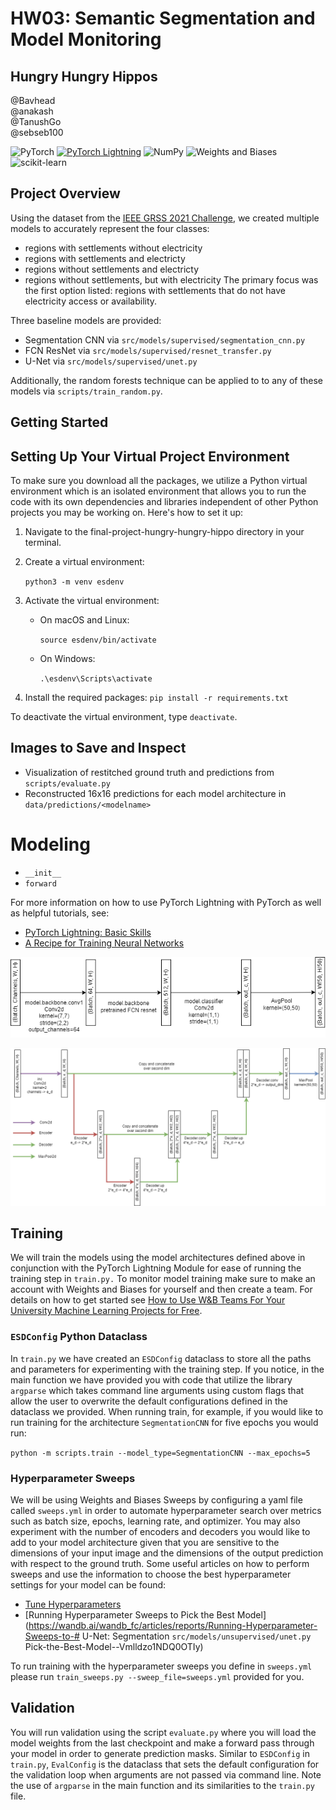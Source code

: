 # HW03: Semantic Segmentation and Model Monitoring

## Hungry Hungry Hippos
@Bavhead  
@anakash  
@TanushGo  
@sebseb100  

![PyTorch](https://img.shields.io/badge/PyTorch-%23EE4C2C.svg?style=for-the-badge&logo=PyTorch&logoColor=white)
[![PyTorch Lightning](https://img.shields.io/badge/pytorch-lightning-blue.svg?logo=PyTorch%20Lightning)](https://github.com/Lightning-AI/lightning)
![NumPy](https://img.shields.io/badge/numpy-%23013243.svg?style=for-the-badge&logo=numpy&logoColor=white)
![Weights and Biases](https://raw.githubusercontent.com/wandb/assets/main/wandb-github-badge-28.svg)
![scikit-learn](https://img.shields.io/badge/scikit--learn-%23F7931E.svg?style=for-the-badge&logo=scikit-learn&logoColor=white)


## Project Overview
Using the dataset from the [IEEE GRSS 2021 Challenge](https://www.grss-ieee.org/community/technical-committees/2021-ieee-grss-data-fusion-contest-track-dse/), we created multiple models to accurately represent the four classes: 
- regions with settlements without electricity
- regions with settlements and electricty
- regions without settlements and electricty
- regions without settlements, but with electricity
The primary focus was the first option listed: regions with settlements that do not have electricity access or availability.  

Three baseline models are provided:
- Segmentation CNN via `src/models/supervised/segmentation_cnn.py`
- FCN ResNet via `src/models/supervised/resnet_transfer.py`
- U-Net via `src/models/supervised/unet.py`

Additionally, the random forests technique can be applied to to any of these models via `scripts/train_random.py`.

## Getting Started
## Setting Up Your Virtual Project Environment
To make sure you download all the packages, we utilize a Python virtual environment which is an isolated environment that allows you to run the code with its own dependencies and libraries independent of other Python projects you may be working on. Here's how to set it up:

1. Navigate to the final-project-hungry-hungry-hippo directory in your terminal.

2. Create a virtual environment:
   
   `python3 -m venv esdenv`
3. Activate the virtual environment:
   * On macOS and Linux:
  
        `source esdenv/bin/activate`
   * On Windows:
  
        `.\esdenv\Scripts\activate`
4. Install the required packages:
    `pip install -r requirements.txt`

To deactivate the virtual environment, type `deactivate`.


## Images to Save and Inspect
- Visualization of restitched ground truth and predictions from `scripts/evaluate.py`
- Reconstructed 16x16 predictions for each model architecture in `data/predictions/<modelname>`
  
# Modeling


- `__init__`
- `forward`


For more information on how to use PyTorch Lightning with PyTorch as well as helpful tutorials, see:
- [PyTorch Lightning: Basic Skills](https://lightning.ai/docs/pytorch/latest/levels/core_skills.html)
- [A Recipe for Training Neural Networks](http://karpathy.github.io/2019/04/25/recipe/)



![FCNResnet101](assets/fcn.png)

![UNet](assets/unet.png)

## Training
We will train the models using the model architectures defined above in conjunction with the PyTorch Lightning Module for ease of running the training step in `train.py.` To monitor model training make sure to make an account with Weights and Biases for yourself and then create a team. For details on how to get started see [How to Use W&B Teams For Your University Machine Learning Projects for Free](https://wandb.ai/ivangoncharov/wandb-teams-for-students/reports/How-to-Use-W-B-Teams-For-Your-University-Machine-Learning-Projects-For-Free---VmlldzoxMjk1Mjkx).

### `ESDConfig` Python Dataclass
In `train.py` we have created an `ESDConfig` dataclass to store all the paths and parameters for experimenting with the training step. If you notice, in the main function we have provided you with code that utilize the library `argparse` which takes command line arguments using custom flags that allow the user to overwrite the default configurations defined in the dataclass we provided. When running train, for example, if you would like to run training for the architecture `SegmentationCNN` for five epochs you would run:

`python -m scripts.train --model_type=SegmentationCNN --max_epochs=5`


### Hyperparameter Sweeps
We will be using Weights and Biases Sweeps by configuring a yaml file called `sweeps.yml` in order to automate hyperparameter search over metrics such as batch size, epochs, learning rate, and optimizer. You may also experiment with the number of encoders and decoders you would like to add to your model architecture given that you are sensitive to the dimensions of your input image and the dimensions of the output prediction with respect to the ground truth. Some useful articles on how to perform sweeps and use the information to choose the best hyperparameter settings for your model can be found:
- [Tune Hyperparameters](https://docs.wandb.ai/guides/sweeps)
- [Running Hyperparameter Sweeps to Pick the Best Model](https://wandb.ai/wandb_fc/articles/reports/Running-Hyperparameter-Sweeps-to-# U-Net: Segmentation `src/models/unsupervised/unet.py`
Pick-the-Best-Model--Vmlldzo1NDQ0OTIy)

To run training with the hyperparameter sweeps you define in `sweeps.yml` please run `train_sweeps.py --sweep_file=sweeps.yml` provided for you.

## Validation
You will run validation using the script `evaluate.py` where you will load the model weights from the last checkpoint and make a forward pass through your model in order to generate prediction masks. Similar to `ESDConfig` in `train.py`, `EvalConfig` is the dataclass that sets the default configuration for the validation loop when arguments are not passed via command line. Note the use of `argparse` in the main function and its similarities to the `train.py` file.

